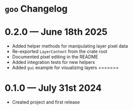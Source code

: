 # `goo` Changelog

# 0.2.0 &mdash; June 18th 2025

- Added helper methods for manipulating layer pixel data
- Re-exported `LayerContent` from the crate root
- Documented pixel editing in the README
- Added integration tests for new helpers
- Added `gui` example for visualizing layers
=======

# 0.1.0 &mdash; July 31st 2024

- Created project and first release
